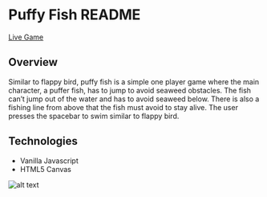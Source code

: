 # Puffy Fish README
[Live Game](https://emmad5.github.io/puffy-fish/)

## Overview
Similar to flappy bird, puffy fish is a simple one player game where the main character, a puffer fish, has to jump to avoid seaweed obstacles. The fish can’t jump out of the water and has to avoid seaweed below. There is also a fishing line from above that the fish must avoid to stay alive. The user presses the spacebar to swim similar to flappy bird.

## Technologies
* Vanilla Javascript
* HTML5 Canvas

![alt text](https://github.com/emmad5/puffy-fish/blob/master/puffy.gif)



